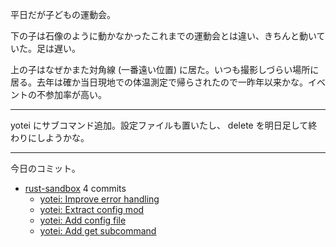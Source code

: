 平日だが子どもの運動会。

下の子は石像のように動かなかったこれまでの運動会とは違い、きちんと動いていた。足は遅い。

上の子はなぜかまた対角線 (一番遠い位置) に居た。いつも撮影しづらい場所に居る。去年は確か当日現地での体温測定で帰らされたので一昨年以来かな。イベントの不参加率が高い。

---

yotei にサブコマンド追加。設定ファイルも置いたし、 delete を明日足して終わりにしようかな。

---

今日のコミット。

- [rust-sandbox](https://github.com/bouzuya/rust-sandbox) 4 commits
  - [yotei: Improve error handling](https://github.com/bouzuya/rust-sandbox/commit/15ffddf6dcd6fca7d8529ccb90ac71613793143c)
  - [yotei: Extract config mod](https://github.com/bouzuya/rust-sandbox/commit/db5a7cb061e713c35fd0f83f3ff7eee56d4bfdcd)
  - [yotei: Add config file](https://github.com/bouzuya/rust-sandbox/commit/8b3e2d691db614881df1c1441fff54cfa5fb5c3a)
  - [yotei: Add get subcommand](https://github.com/bouzuya/rust-sandbox/commit/e7eb5fe7027dc2fe2e760ef56c4a2b24d14da485)

